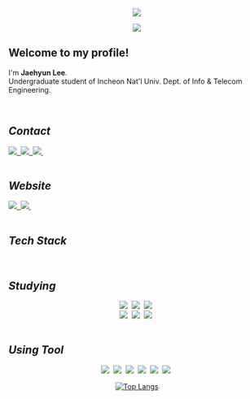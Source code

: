 <div align="center">
<!--타이틀 부분-->
<a href = "https://github.com/jaehyunkor"><img src="https://postfiles.pstatic.net/MjAyNDAzMjZfMTQ4/MDAxNzExNDI1MzIyODM4.ysAmWdFJVocCDIweTvpEYjEMy2l_PR5p10_lDW8xei8g.ryH23JcEG5UdyJ29LMFbEusS48X18uehNbV9gZljL1Mg.PNG/%EC%8A%A4%ED%81%AC%EB%A6%B0%EC%83%B7_2024-03-26_%EC%98%A4%ED%9B%84_12.55.06.png?type=w773" />

<a href="https://hits.seeyoufarm.com"><img src="https://hits.seeyoufarm.com/api/count/incr/badge.svg?url=https%3A%2F%2Fgithub.com%2Fjaehyunkor%2Fhit-counter&count_bg=%2379C83D&title_bg=%23555555&icon=github.svg&icon_color=%23FFFFFF&title=hits&edge_flat=false"/></a>

<h2 align="left"><b>Welcome to my profile!</b></h2>
<p align="left">
I'm <b>Jaehyun Lee</b>. <br>
Undergraduate student of Incheon Nat'l Univ. Dept. of Info & Telecom Engineering.
</p>
<br>

<h2 align="left"><b><i>Contact</i></b></h2>
<div align="left">
  <a href="mailto:zeha8917@gmail.com"> 
    <img src="https://img.shields.io/badge/zeha8917@gmail.com-EA4335?style=flat-square&logo=gmail&logoColor=white"/>&nbsp
  </a>
  <a href="https://www.instagram.com/jaehyunkor/"> 
    <img src="https://img.shields.io/badge/jaehyunkor-E4405F?style=flat-square&logo=instagram&logoColor=white"/>&nbsp
  </a>
  <a href="https://www.twitter.com/jaehyunkor/"> 
    <img src="https://img.shields.io/badge/jaehyunkor-000000?style=flat-square&logo=X&logoColor=white"/>&nbsp
  </a>
</div><br>

<h2 align="left"><b><i>Website</i></b></h2>
<div align="left">
  <a href="https://www.velog.com/jaehyunkor"> 
    <img src="https://img.shields.io/badge/Velog-20C997?style=e&logo=velog&logoColor=white"/>&nbsp
  </a>
  <a href="https://fabulous-viscount-d7f.notion.site/2078c6a2e061479fbaff92827e75e5b3"> 
    <img src="https://img.shields.io/badge/notion-000000?style=flat-square&logo=notion&logoColor=white"/>&nbsp
  </a>
</div><br>

<!--내용 부분-->

<h2 align="left"><b><i>Tech Stack</i></b></h2>
<!--<div align="center">
  <img src="https://img.shields.io/badge/react-20232a.svg?style=for-the-badge&logo=react&logoColor=61DAFB" />&nbsp
</div>-->

<br>

<h2 align="left"><b><i>Studying</i></b></h2>
<div align="center">
  <img src="https://img.shields.io/badge/Python-3776AB.svg?style=flat-square&logo=python&logoColor=white" />&nbsp
  <img src="https://img.shields.io/badge/Java-bf2e24?style=flat-square&logo=java&logoColor=white" />&nbsp
  <img src="https://img.shields.io/badge/C%23-512BD4?style=flat-square&logo=Csharp&logoColor=white" />&nbsp
  <br>
  <img src="https://img.shields.io/badge/HTML-E34F26?style=flat-square&logo=html5&logoColor=white" />&nbsp
  <img src="https://img.shields.io/badge/CSS-1572B6?style=flat-square&logo=Css3&logoColor=white" />&nbsp
  <img src="https://img.shields.io/badge/JavaScript-F7DF1E?style=flat-square&logo=javascript&logoColor=black" />&nbsp
  
</div>

<br>

<h2 align="left"><b><i>Using Tool</i></b></h2>
<div align="center">
  <img src="https://img.shields.io/badge/IntelliJ-000000?style=flat-square&logo=intellijidea&logoColor=white" />&nbsp
  <img src="https://img.shields.io/badge/CLion-000000?style=flat-square&logo=clion&logoColor=white" />&nbsp
  <img src="https://img.shields.io/badge/PyCharm-000000?style=flat-square&logo=pycharm&logoColor=white" />&nbsp
  <img src="https://img.shields.io/badge/Visual Studio Code-007ACC?style=flat-square&logo=Visualstudiocode&logoColor=white" />&nbsp
  <img src="https://img.shields.io/badge/Git-F05032?style=flat-square&logo=git&logoColor=white" />&nbsp
  <img src="https://img.shields.io/badge/Unity-000000?style=flat-square&logo=unity&logoColor=white" />&nbsp

  <br>

[![Top Langs](https://github-readme-stats.vercel.app/api/top-langs/?username=jaehyunkor&langs_count=8)](https://github.com/jaehyunkor/github-readme-stats)

<br>

</div>
